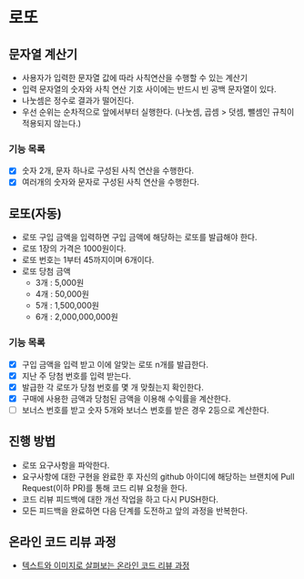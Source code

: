 # 로또
## 문자열 계산기
- 사용자가 입력한 문자열 값에 따라 사칙연산을 수행할 수 있는 계산기
- 입력 문자열의 숫자와 사칙 연산 기호 사이에는 반드시 빈 공백 문자열이 있다.
- 나눗셈은 정수로 결과가 떨어진다.
- 우선 순위는 순차적으로 앞에서부터 실행한다. (나눗셈, 곱셈 > 덧셈, 뺄셈인 규칙이 적용되지 않는다.)

### 기능 목록
- [x] 숫자 2개, 문자 하나로 구성된 사칙 연산을 수행한다.
- [x] 여러개의 숫자와 문자로 구성된 사칙 연산을 수행한다.

## 로또(자동)
- 로또 구입 금액을 입력하면 구입 금액에 해당하는 로또를 발급해야 한다.
- 로또 1장의 가격은 1000원이다.
- 로또 번호는 1부터 45까지이며 6개이다.
- 로또 당첨 금액
  - 3개 : 5,000원
  - 4개 : 50,000원
  - 5개 : 1,500,000원
  - 6개 : 2,000,000,000원

### 기능 목록
- [x] 구입 금액을 입력 받고 이에 알맞는 로또 n개를 발급한다.
- [x] 지난 주 당첨 번호를 입력 받는다.
- [x] 발급한 각 로또가 당첨 번호를 몇 개 맞췄는지 확인한다.
- [x] 구매에 사용한 금액과 당첨된 금액을 이용해 수익률을 계산한다.
- [ ] 보너스 번호를 받고 숫자 5개와 보너스 번호를 받은 경우 2등으로 계산한다.

## 진행 방법
* 로또 요구사항을 파악한다.
* 요구사항에 대한 구현을 완료한 후 자신의 github 아이디에 해당하는 브랜치에 Pull Request(이하 PR)를 통해 코드 리뷰 요청을 한다.
* 코드 리뷰 피드백에 대한 개선 작업을 하고 다시 PUSH한다.
* 모든 피드백을 완료하면 다음 단계를 도전하고 앞의 과정을 반복한다.

## 온라인 코드 리뷰 과정
* [텍스트와 이미지로 살펴보는 온라인 코드 리뷰 과정](https://github.com/next-step/nextstep-docs/tree/master/codereview)
